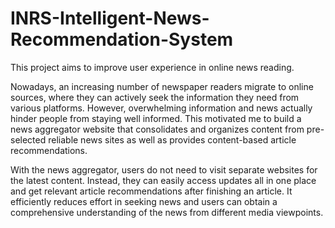 # INRS-Intelligent-News-Recommendation-System

This project aims to improve user experience in online news reading.

Nowadays, an increasing number of newspaper readers migrate to online sources, where they can actively seek the information they need from various platforms. However, overwhelming information and news actually hinder people from staying well informed. This motivated me to build a news aggregator website that consolidates and organizes content from pre-selected reliable news sites as well as provides content-based article recommendations. 

With the news aggregator, users do not need to visit separate websites for the latest content. Instead, they can easily access updates all in one place and get relevant article recommendations after finishing an article. It efficiently reduces effort in seeking news and users can obtain a comprehensive understanding of the news from different media viewpoints.
